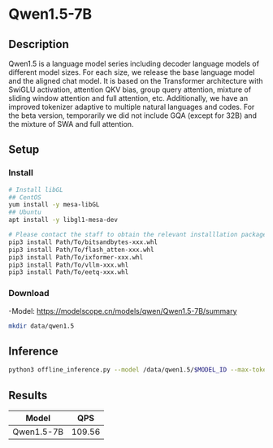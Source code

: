 # Qwen1.5-7B

## Description

Qwen1.5 is a language model series including decoder language models of different model sizes. For each size, we release the base language model and the aligned chat model. It is based on the Transformer architecture with SwiGLU activation, attention QKV bias, group query attention, mixture of sliding window attention and full attention, etc. Additionally, we have an improved tokenizer adaptive to multiple natural languages and codes. For the beta version, temporarily we did not include GQA (except for 32B) and the mixture of SWA and full attention.

## Setup

### Install

```bash
# Install libGL
## CentOS
yum install -y mesa-libGL
## Ubuntu
apt install -y libgl1-mesa-dev

# Please contact the staff to obtain the relevant installlation packages.
pip3 install Path/To/bitsandbytes-xxx.whl
pip3 install Path/To/flash_atten-xxx.whl
pip3 install Path/To/ixformer-xxx.whl
pip3 install Path/To/vllm-xxx.whl
pip3 install Path/To/eetq-xxx.whl
```

### Download

-Model: <https://modelscope.cn/models/qwen/Qwen1.5-7B/summary>

```bash
mkdir data/qwen1.5
```

## Inference

```bash
python3 offline_inference.py --model /data/qwen1.5/$MODEL_ID --max-tokens 256 -tp 1 --temperature 0.0
```

## Results

| Model      | QPS   |
| ---------- | ----- |
| Qwen1.5-7B | 109.56|
